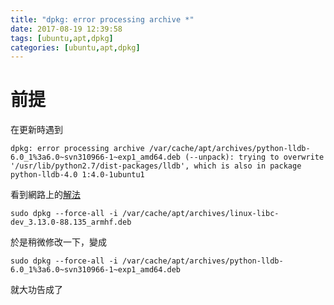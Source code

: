 ```yaml
---
title: "dpkg: error processing archive *"
date: 2017-08-19 12:39:58
tags: [ubuntu,apt,dpkg]
categories: [ubuntu,apt,dpkg]
---
```


# 前提
在更新時遇到
```
dpkg: error processing archive /var/cache/apt/archives/python-lldb-6.0_1%3a6.0~svn310966-1~exp1_amd64.deb (--unpack): trying to overwrite '/usr/lib/python2.7/dist-packages/lldb', which is also in package python-lldb-4.0 1:4.0-1ubuntu1
```

看到網路上的[解法](https://github.com/dnschneid/crouton/issues/2631)
```
sudo dpkg --force-all -i /var/cache/apt/archives/linux-libc-dev_3.13.0-88.135_armhf.deb
```

於是稍微修改一下，變成
```
sudo dpkg --force-all -i /var/cache/apt/archives/python-lldb-6.0_1%3a6.0~svn310966-1~exp1_amd64.deb
```

就大功告成了
